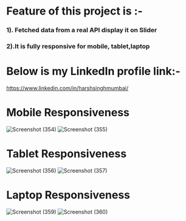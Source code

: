 # Feature of this project is :-
<h3>1). Fetched data from a real API display it on Slider </h3> 
<h3>2).It is fully responsive for mobile, tablet,laptop</h3>

# Below is my LinkedIn profile link:-
https://www.linkedin.com/in/harshsinghmumbai/
 
# Mobile Responsiveness
  ![Screenshot (354)](https://github.com/harshsinghmumbai/Netflix_Slider_API/assets/145204222/0dad51a9-71a6-4a47-afe8-e3cd132c5a4f)
![Screenshot (355)](https://github.com/harshsinghmumbai/Netflix_Slider_API/assets/145204222/0a88d35b-2217-4dd5-bafe-8a37409c544a)

# Tablet Responsiveness 
![Screenshot (356)](https://github.com/harshsinghmumbai/Netflix_Slider_API/assets/145204222/eae8c6e6-590a-4064-a120-b7644a41795f)
![Screenshot (357)](https://github.com/harshsinghmumbai/Netflix_Slider_API/assets/145204222/8e09e81a-69ea-4672-abaf-e76750536479)

# Laptop Responsiveness
![Screenshot (359)](https://github.com/harshsinghmumbai/Netflix_Slider_API/assets/145204222/cfc98fae-6dc8-418e-a73b-5e2d725bcb7d)
![Screenshot (360)](https://github.com/harshsinghmumbai/Netflix_Slider_API/assets/145204222/5c10f76b-3198-4c44-b9c8-32155bfb6cca)
